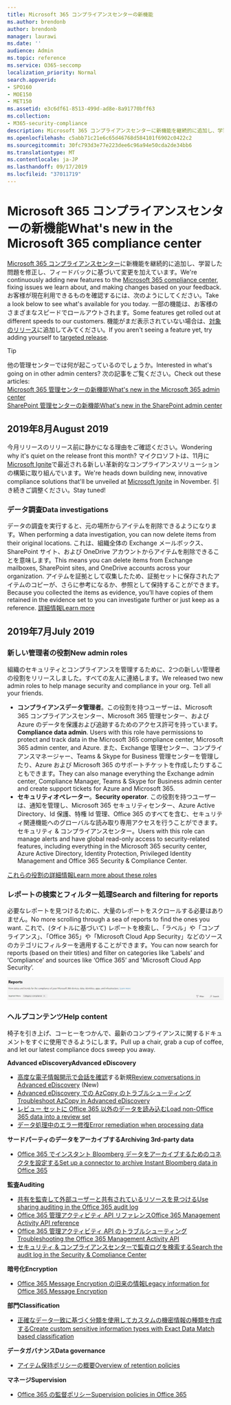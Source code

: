 ```yaml
---
title: Microsoft 365 コンプライアンスセンターの新機能
ms.author: brendonb
author: brendonb
manager: laurawi
ms.date: ''
audience: Admin
ms.topic: reference
ms.service: O365-seccomp
localization_priority: Normal
search.appverid:
- SPO160
- MOE150
- MET150
ms.assetid: e3c6df61-8513-499d-ad8e-8a91770bff63
ms.collection:
- M365-security-compliance
description: Microsoft 365 コンプライアンスセンターに新機能を継続的に追加し、学習した問題を修正し、フィードバックに基づいて変更を加えています。 今月の内容を確認してください。
ms.openlocfilehash: c5abb71c21e6c65d46768d584101f6902c0422c2
ms.sourcegitcommit: 30fc793d3e77e223dee6c96a94e50cda2de34bb6
ms.translationtype: MT
ms.contentlocale: ja-JP
ms.lasthandoff: 09/17/2019
ms.locfileid: "37011719"
---
```

# <a name="whats-new-in-the-microsoft-365-compliance-center"></a><span data-ttu-id="bddb4-104">Microsoft 365 コンプライアンスセンターの新機能</span><span class="sxs-lookup"><span data-stu-id="bddb4-104">What's new in the Microsoft 365 compliance center</span></span>

<span data-ttu-id="bddb4-105">[Microsoft 365 コンプライアンスセンター](microsoft-365-compliance-center.md)に新機能を継続的に追加し、学習した問題を修正し、フィードバックに基づいて変更を加えています。</span><span class="sxs-lookup"><span data-stu-id="bddb4-105">We're continuously adding new features to the [Microsoft 365 compliance center](microsoft-365-compliance-center.md), fixing issues we learn about, and making changes based on your feedback.</span></span> <span data-ttu-id="bddb4-106">お客様が現在利用できるものを確認するには、次のようにしてください。</span><span class="sxs-lookup"><span data-stu-id="bddb4-106">Take a look below to see what's available for you today.</span></span> <span data-ttu-id="bddb4-107">一部の機能は、お客様のさまざまなスピードでロールアウトされます。</span><span class="sxs-lookup"><span data-stu-id="bddb4-107">Some features get rolled out at different speeds to our customers.</span></span> <span data-ttu-id="bddb4-108">機能がまだ表示されていない場合は、[対象のリリース](https://docs.microsoft.com/office365/admin/manage/release-options-in-office-365)に追加してみてください。</span><span class="sxs-lookup"><span data-stu-id="bddb4-108">If you aren't seeing a feature yet, try adding yourself to [targeted release](https://docs.microsoft.com/office365/admin/manage/release-options-in-office-365).</span></span>

> [!TIP]
> <span data-ttu-id="bddb4-109">他の管理センターでは何が起こっているのでしょうか。</span><span class="sxs-lookup"><span data-stu-id="bddb4-109">Interested in what's going on in other admin centers?</span></span> <span data-ttu-id="bddb4-110">次の記事をご覧ください。</span><span class="sxs-lookup"><span data-stu-id="bddb4-110">Check out these articles:</span></span><br>[<span data-ttu-id="bddb4-111">Microsoft 365 管理センターの新機能</span><span class="sxs-lookup"><span data-stu-id="bddb4-111">What's new in the Microsoft 365 admin center</span></span>](https://docs.microsoft.com/office365/admin/whats-new-in-preview?view=o365-worldwide)<br>[<span data-ttu-id="bddb4-112">SharePoint 管理センターの新機能</span><span class="sxs-lookup"><span data-stu-id="bddb4-112">What's new in the SharePoint admin center</span></span>](https://docs.microsoft.com/sharepoint/what-s-new-in-admin-center)

## <a name="august-2019"></a><span data-ttu-id="bddb4-113">2019年8月</span><span class="sxs-lookup"><span data-stu-id="bddb4-113">August 2019</span></span>

<span data-ttu-id="bddb4-114">今月リリースのリリース前に静かになる理由をご確認ください。</span><span class="sxs-lookup"><span data-stu-id="bddb4-114">Wondering why it's quiet on the release front this month?</span></span> <span data-ttu-id="bddb4-115">マイクロソフトは、11月に[Microsoft Ignite](https://www.microsoft.com/ignite)で最近される新しい革新的なコンプライアンスソリューションの構築に取り組んでいます。</span><span class="sxs-lookup"><span data-stu-id="bddb4-115">We're heads down building new, innovative compliance solutions that'll be unveiled at [Microsoft Ignite](https://www.microsoft.com/ignite) in November.</span></span> <span data-ttu-id="bddb4-116">引き続きご調整ください。</span><span class="sxs-lookup"><span data-stu-id="bddb4-116">Stay tuned!</span></span>

### <a name="data-investigations"></a><span data-ttu-id="bddb4-117">データ調査</span><span class="sxs-lookup"><span data-stu-id="bddb4-117">Data investigations</span></span>

<span data-ttu-id="bddb4-118">データの調査を実行すると、元の場所からアイテムを削除できるようになります。</span><span class="sxs-lookup"><span data-stu-id="bddb4-118">When performing a data investigation, you can now delete items from their original locations.</span></span> <span data-ttu-id="bddb4-119">これは、組織全体の Exchange メールボックス、SharePoint サイト、および OneDrive アカウントからアイテムを削除できることを意味します。</span><span class="sxs-lookup"><span data-stu-id="bddb4-119">This means you can delete items from Exchange mailboxes, SharePoint sites, and OneDrive accounts across your organization.</span></span> <span data-ttu-id="bddb4-120">アイテムを証拠として収集したため、証拠セットに保存されたアイテムのコピーが、さらに参考になるか、参照として保持することができます。</span><span class="sxs-lookup"><span data-stu-id="bddb4-120">Because you collected the items as evidence, you’ll have copies of them retained in the evidence set to you can investigate further or just keep as a reference.</span></span> [<span data-ttu-id="bddb4-121">詳細情報</span><span class="sxs-lookup"><span data-stu-id="bddb4-121">Learn more</span></span>](datainvestigations/delete-items-from-original-locations.md)

## <a name="july-2019"></a><span data-ttu-id="bddb4-122">2019年7月</span><span class="sxs-lookup"><span data-stu-id="bddb4-122">July 2019</span></span>

### <a name="new-admin-roles"></a><span data-ttu-id="bddb4-123">新しい管理者の役割</span><span class="sxs-lookup"><span data-stu-id="bddb4-123">New admin roles</span></span>

<span data-ttu-id="bddb4-124">組織のセキュリティとコンプライアンスを管理するために、2つの新しい管理者の役割をリリースしました。すべての友人に連絡します。</span><span class="sxs-lookup"><span data-stu-id="bddb4-124">We released two new admin roles to help manage security and compliance in your org. Tell all your friends.</span></span>

- <span data-ttu-id="bddb4-125">**コンプライアンスデータ管理者**。この役割を持つユーザーは、Microsoft 365 コンプライアンスセンター、Microsoft 365 管理センター、および Azure のデータを保護および追跡するためのアクセス許可を持っています。</span><span class="sxs-lookup"><span data-stu-id="bddb4-125">**Compliance data admin**. Users with this role have permissions to protect and track data in the Microsoft 365 compliance center, Microsoft 365 admin center, and Azure.</span></span> <span data-ttu-id="bddb4-126">また、Exchange 管理センター、コンプライアンスマネージャー、Teams & Skype for Business 管理センターを管理したり、Azure および Microsoft 365 のサポートチケットを作成したりすることもできます。</span><span class="sxs-lookup"><span data-stu-id="bddb4-126">They can also manage everything the Exchange admin center, Compliance Manager, Teams & Skype for Business admin center and create support tickets for Azure and Microsoft 365.</span></span>
- <span data-ttu-id="bddb4-127">**セキュリティオペレーター**。</span><span class="sxs-lookup"><span data-stu-id="bddb4-127">**Security operator**.</span></span> <span data-ttu-id="bddb4-128">この役割を持つユーザーは、通知を管理し、Microsoft 365 セキュリティセンター、Azure Active Directory、Id 保護、特権 Id 管理、Office 365 のすべてを含む、セキュリティ関連機能へのグローバルな読み取り専用アクセスを行うことができます。セキュリティ & コンプライアンスセンター。</span><span class="sxs-lookup"><span data-stu-id="bddb4-128">Users with this role can manage alerts and have global read-only access to security-related features, including everything in the Microsoft 365 security center, Azure Active Directory, Identity Protection, Privileged Identity Management and Office 365 Security & Compliance Center.</span></span>

[<span data-ttu-id="bddb4-129">これらの役割の詳細情報</span><span class="sxs-lookup"><span data-stu-id="bddb4-129">Learn more about these roles</span></span>](https://docs.microsoft.com/office365/securitycompliance/permissions-microsoft-365-compliance-security)

### <a name="search-and-filtering-for-reports"></a><span data-ttu-id="bddb4-130">レポートの検索とフィルター処理</span><span class="sxs-lookup"><span data-stu-id="bddb4-130">Search and filtering for reports</span></span>

<span data-ttu-id="bddb4-131">必要なレポートを見つけるために、大量のレポートをスクロールする必要はありません。</span><span class="sxs-lookup"><span data-stu-id="bddb4-131">No more scrolling through a sea of reports to find the ones you want.</span></span> <span data-ttu-id="bddb4-132">これで、(タイトルに基づいて) レポートを検索し、「ラベル」や「コンプライアンス」、「Office 365」や「Microsoft Cloud App Security」などのソースのカテゴリにフィルターを適用することができます。</span><span class="sxs-lookup"><span data-stu-id="bddb4-132">You can now search for reports (based on their titles) and filter on categories like ‘Labels’ and ‘Compliance’ and sources like ‘Office 365’ and 'Microsoft Cloud App Security’.</span></span>

![適用されたフィルターを使用したレポートの検索とフィルターのボタンの画面キャプチャ](media/mcc_report_filtering.png)

### <a name="help-content"></a><span data-ttu-id="bddb4-134">ヘルプコンテンツ</span><span class="sxs-lookup"><span data-stu-id="bddb4-134">Help content</span></span>

<span data-ttu-id="bddb4-135">椅子を引き上げ、コーヒーをつかんで、最新のコンプライアンスに関するドキュメントをすぐに使用できるようにします。</span><span class="sxs-lookup"><span data-stu-id="bddb4-135">Pull up a chair, grab a cup of coffee, and let our latest compliance docs sweep you away.</span></span>

<span data-ttu-id="bddb4-136">**Advanced eDiscovery**</span><span class="sxs-lookup"><span data-stu-id="bddb4-136">**Advanced eDiscovery**</span></span>
- <span data-ttu-id="bddb4-137">[高度な電子情報開示で会話を確認](compliance20/conversation-review-sets.md)する新規</span><span class="sxs-lookup"><span data-stu-id="bddb4-137">[Review conversations in Advanced eDiscovery](compliance20/conversation-review-sets.md) (New)</span></span>
- [<span data-ttu-id="bddb4-138">Advanced eDiscovery での AzCopy のトラブルシューティング</span><span class="sxs-lookup"><span data-stu-id="bddb4-138">Troubleshoot AzCopy in Advanced eDiscovery</span></span>](compliance20/troubleshooting-azcopy.md)
- [<span data-ttu-id="bddb4-139">レビュー セットに Office 365 以外のデータを読み込む</span><span class="sxs-lookup"><span data-stu-id="bddb4-139">Load non-Office 365 data into a review set</span></span>](compliance20/load-non-office365-data.md)
- [<span data-ttu-id="bddb4-140">データ処理中のエラー修復</span><span class="sxs-lookup"><span data-stu-id="bddb4-140">Error remediation when processing data</span></span>](compliance20/error-remediation.md)

<span data-ttu-id="bddb4-141">**サードパーティのデータをアーカイブする**</span><span class="sxs-lookup"><span data-stu-id="bddb4-141">**Archiving 3rd-party data**</span></span>
- [<span data-ttu-id="bddb4-142">Office 365 でインスタント Bloomberg データをアーカイブするためのコネクタを設定する</span><span class="sxs-lookup"><span data-stu-id="bddb4-142">Set up a connector to archive Instant Bloomberg data in Office 365</span></span>](archive-instant-bloomberg-data.md)

<span data-ttu-id="bddb4-143">**監査**</span><span class="sxs-lookup"><span data-stu-id="bddb4-143">**Auditing**</span></span>
- [<span data-ttu-id="bddb4-144">共有を監査して外部ユーザーと共有されているリソースを見つける</span><span class="sxs-lookup"><span data-stu-id="bddb4-144">Use sharing auditing in the Office 365 audit log</span></span>](use-sharing-auditing.md)
- [<span data-ttu-id="bddb4-145">Office 365 管理アクティビティ API リファレンス</span><span class="sxs-lookup"><span data-stu-id="bddb4-145">Office 365 Management Activity API reference</span></span>](https://docs.microsoft.com/office/office-365-management-api/office-365-management-activity-api-reference)
- [<span data-ttu-id="bddb4-146">Office 365 管理アクティビティ API のトラブルシューティング</span><span class="sxs-lookup"><span data-stu-id="bddb4-146">Troubleshooting the Office 365 Management Activity API</span></span>](https://docs.microsoft.com/office/office-365-management-api/troubleshooting-the-office-365-management-activity-api)
- [<span data-ttu-id="bddb4-147">セキュリティ & コンプライアンスセンターで監査ログを検索する</span><span class="sxs-lookup"><span data-stu-id="bddb4-147">Search the audit log in the Security & Compliance Center</span></span>](search-the-audit-log-in-security-and-compliance.md)

<span data-ttu-id="bddb4-148">**暗号化**</span><span class="sxs-lookup"><span data-stu-id="bddb4-148">**Encryption**</span></span>
- [<span data-ttu-id="bddb4-149">Office 365 Message Encryption の旧来の情報</span><span class="sxs-lookup"><span data-stu-id="bddb4-149">Legacy information for Office 365 Message Encryption</span></span>](legacy-information-for-message-encryption.md)

<span data-ttu-id="bddb4-150">**部門**</span><span class="sxs-lookup"><span data-stu-id="bddb4-150">**Classification**</span></span>
- [<span data-ttu-id="bddb4-151">正確なデータ一致に基づく分類を使用してカスタムの機密情報の種類を作成する</span><span class="sxs-lookup"><span data-stu-id="bddb4-151">Create custom sensitive information types with Exact Data Match based classification</span></span>](create-custom-sensitive-information-types-with-exact-data-match-based-classification.md)

<span data-ttu-id="bddb4-152">**データガバナンス**</span><span class="sxs-lookup"><span data-stu-id="bddb4-152">**Data governance**</span></span>
- [<span data-ttu-id="bddb4-153">アイテム保持ポリシーの概要</span><span class="sxs-lookup"><span data-stu-id="bddb4-153">Overview of retention policies</span></span>](retention-policies.md)

<span data-ttu-id="bddb4-154">**マネージ**</span><span class="sxs-lookup"><span data-stu-id="bddb4-154">**Supervision**</span></span>
- [<span data-ttu-id="bddb4-155">Office 365 の監督ポリシー</span><span class="sxs-lookup"><span data-stu-id="bddb4-155">Supervision policies in Office 365</span></span>](supervision-policies.md)